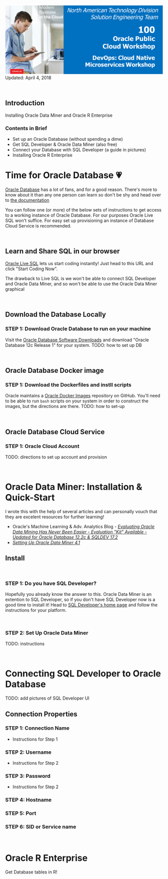 
![](images/100/Picture100-lab.png)  
Updated: April 4, 2018

</br>

## Introduction
Installing Oracle Data Miner and Oracle R Enterprise

### Contents in Brief
* Set up an Oracle Database (without spending a dime)
* Get SQL Developer & Oracle Data Miner (also free)
* Connect your Database with SQL Developer (a guide in pictures)
* Installing Oracle R Enterprise

# Time for Oracle Database 💗
[Oracle Database](https://en.wikipedia.org/wiki/Oracle_Database) has a lot of fans, and for a good reason. There's more to know about it than any one person can learn so don't be shy and head over to [the documentation](https://docs.oracle.com/en/database/)

You can follow one (or more) of the below sets of instructions to get access to a working instance of Oracle Database. For our purposes Oracle Live SQL won't suffice. For easy set up provisioning an instance of Database Cloud Service is recommended. 

</br>

## Learn and Share SQL in our browser
[Oracle Live SQL](https://livesql.oracle.com/apex/livesql/file/index.html) lets us start coding instantly! Just head to this URL and click "Start Coding Now". 

The drawback to Live SQL is we won't be able to connect SQL Developer and Oracle Data Miner, and so won't be able to use the Oracle Data Miner graphical 

</br>

## Download the Database Locally

### **STEP 1**: Download Oracle Database to run on your machine
Visit the [Oracle Database Software Downloads](http://www.oracle.com/technetwork/database/enterprise-edition/downloads/index.html) and download "Oracle Database 12c Release 1" for your system. 
TODO: how to set up DB

</br>

## Oracle Database Docker image

### **STEP 1**: Download the Dockerfiles and instll scripts
Oracle maintains a [Oracle Docker Images](https://github.com/oracle/docker-images) repository on GitHub. You'll need to be able to run `bash` scripts on your system in order to construct the images, but the directions are there. 
TODO: how to set-up

</br>

## Oracle Database Cloud Service 

### **STEP 1**: Oracle Cloud Account
TODO: directions to set up account and provision


</br>

# Oracle Data Miner: Installation & Quick-Start
I wrote this with the help of several articles and can personally vouch that they are excelent resources for further learning!  
* Oracle's Machine Learning & Adv. Analytics Blog - *[Evaluating Oracle Data Mining Has Never Been Easier - Evaluation "Kit" Available - Updated for Oracle Database 12.2c & SQLDEV 17.2](https://blogs.oracle.com/datamining/evaluating-oracle-data-mining-has-never-been-easier-evaluation-kit-available-%E2%80%A2-updated-for-oracle-database-122c-sqldev-42)*
* *[Setting Up Oracle Data Miner 4.1](http://www.oracle.com/webfolder/technetwork/tutorials/obe/db/12c/r1/dm/dm_41/ODM12c-41_SetUp.html#overview)*

## Install

</br>

### **STEP 1**: Do you have SQL Developer?
Hopefully you already know the answer to this. Oracle Data Miner is an extention to SQL Developer, so if you don't have SQL Developer now is a good time to install it! Head to [SQL Developer's home page](http://www.oracle.com/technetwork/developer-tools/sql-developer/overview/index.html) and follow the instructions for your platform. 

</br>

### **STEP 2**: Set Up Oracle Data Miner
TODO: instructions



</br>

# Connecting SQL Developer to Oracle Database
TODO: add pictures of SQL Developer UI 

## Connection Properties 

### **STEP 1**: Connection Name 

- Instructions for Step 1

### **STEP 2**: Username 

- Instructions for Step 2

### **STEP 3**: Password

- Instructions for Step 2

### **STEP 4**: Hostname 

### **STEP 5**: Port 

### **STEP 6**: SID or Service name 


</br>

# Oracle R Enterprise
Get Database tables in R!
